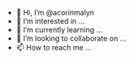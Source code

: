 - 👋 Hi, I’m @acorinmalyn
- 👀 I’m interested in ...
- 🌱 I’m currently learning ...
- 💞️ I’m looking to collaborate on ...
- 📫 How to reach me ...

<!---
acorinmalyn/acorinmalyn is a ✨ special ✨ repository because its `README.md` (this file) appears on your GitHub profile.
You can click the Preview link to take a look at your changes.
--->
